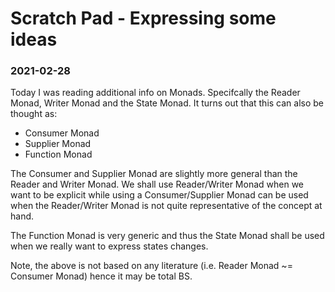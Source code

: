 # Scratch Pad - Expressing some ideas 

### 2021-02-28

Today I was reading additional info on Monads.  Specifcally the Reader Monad, Writer Monad and the
State Monad.  It turns out that this can also be thought as:

- Consumer Monad
- Supplier Monad
- Function Monad

The Consumer and Supplier Monad are slightly more general than the Reader and Writer Monad.
We shall use Reader/Writer Monad when we want to be explicit while using a Consumer/Supplier Monad 
can be used when the Reader/Writer Monad is not quite representative of the concept at hand.

The Function Monad is very generic and thus the State Monad shall be used when we really
want to express states changes.

Note, the above is not based on any literature (i.e. Reader Monad ~= Consumer Monad) hence it
may be total BS.
